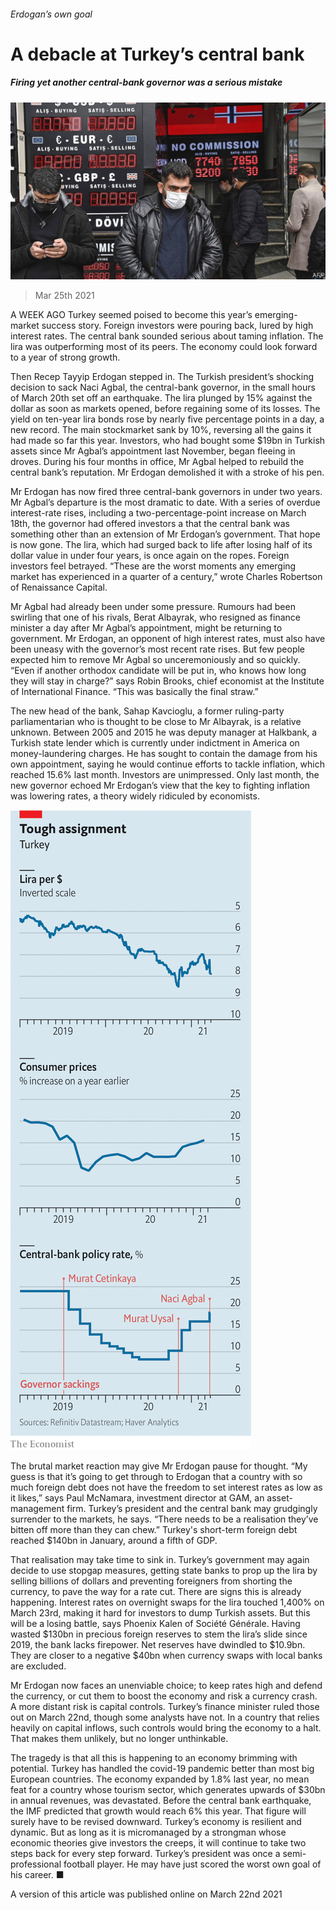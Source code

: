 ###### Erdogan’s own goal

# A debacle at Turkey’s central bank 

##### Firing yet another central-bank governor was a serious mistake 

![image](images/20210327_eup002.jpg) 

> Mar 25th 2021 

A WEEK AGO Turkey seemed poised to become this year’s emerging-market success story. Foreign investors were pouring back, lured by high interest rates. The central bank sounded serious about taming inflation. The lira was outperforming most of its peers. The economy could look forward to a year of strong growth.

Then Recep Tayyip Erdogan stepped in. The Turkish president’s shocking decision to sack Naci Agbal, the central-bank governor, in the small hours of March 20th set off an earthquake. The lira plunged by 15% against the dollar as soon as markets opened, before regaining some of its losses. The yield on ten-year lira bonds rose by nearly five percentage points in a day, a new record. The main stockmarket sank by 10%, reversing all the gains it had made so far this year. Investors, who had bought some $19bn in Turkish assets since Mr Agbal’s appointment last November, began fleeing in droves. During his four months in office, Mr Agbal helped to rebuild the central bank’s reputation. Mr Erdogan demolished it with a stroke of his pen.


Mr Erdogan has now fired three central-bank governors in under two years. Mr Agbal’s departure is the most dramatic to date. With a series of overdue interest-rate rises, including a two-percentage-point increase on March 18th, the governor had offered investors a  that the central bank was something other than an extension of Mr Erdogan’s government. That hope is now gone. The lira, which had surged back to life after losing half of its dollar value in under four years, is once again on the ropes. Foreign investors feel betrayed. “These are the worst moments any emerging market has experienced in a quarter of a century,” wrote Charles Robertson of Renaissance Capital.


Mr Agbal had already been under some pressure. Rumours had been swirling that one of his rivals, Berat Albayrak, who resigned as finance minister a day after Mr Agbal’s appointment, might be returning to government. Mr Erdogan, an opponent of high interest rates, must also have been uneasy with the governor’s most recent rate rises. But few people expected him to remove Mr Agbal so unceremoniously and so quickly. “Even if another orthodox candidate will be put in, who knows how long they will stay in charge?” says Robin Brooks, chief economist at the Institute of International Finance. “This was basically the final straw.”

The new head of the bank, Sahap Kavcioglu, a former ruling-party parliamentarian who is thought to be close to Mr Albayrak, is a relative unknown. Between 2005 and 2015 he was deputy manager at Halkbank, a Turkish state lender which is currently under indictment in America on money-laundering charges. He has sought to contain the damage from his own appointment, saying he would continue efforts to tackle inflation, which reached 15.6% last month. Investors are unimpressed. Only last month, the new governor echoed Mr Erdogan’s view that the key to fighting inflation was lowering rates, a theory widely ridiculed by economists.

![image](images/20210327_euc265_0.png) 


The brutal market reaction may give Mr Erdogan pause for thought. “My guess is that it’s going to get through to Erdogan that a country with so much foreign debt does not have the freedom to set interest rates as low as it likes,” says Paul McNamara, investment director at GAM, an asset-management firm. Turkey’s president and the central bank may grudgingly surrender to the markets, he says. “There needs to be a realisation they’ve bitten off more than they can chew.” Turkey's short-term foreign debt reached $140bn in January, around a fifth of GDP.

That realisation may take time to sink in. Turkey’s government may again decide to use stopgap measures, getting state banks to prop up the lira by selling billions of dollars and preventing foreigners from shorting the currency, to pave the way for a rate cut. There are signs this is already happening. Interest rates on overnight swaps for the lira touched 1,400% on March 23rd, making it hard for investors to dump Turkish assets. But this will be a losing battle, says Phoenix Kalen of Société Générale. Having wasted $130bn in precious foreign reserves to stem the lira’s slide since 2019, the bank lacks firepower. Net reserves have dwindled to $10.9bn. They are closer to a negative $40bn when currency swaps with local banks are excluded.

Mr Erdogan now faces an unenviable choice; to keep rates high and defend the currency, or cut them to boost the economy and risk a currency crash. A more distant risk is capital controls. Turkey’s finance minister ruled those out on March 22nd, though some analysts have not. In a country that relies heavily on capital inflows, such controls would bring the economy to a halt. That makes them unlikely, but no longer unthinkable.

The tragedy is that all this is happening to an economy brimming with potential. Turkey has handled the covid-19 pandemic better than most big European countries. The economy expanded by 1.8% last year, no mean feat for a country whose tourism sector, which generates upwards of $30bn in annual revenues, was devastated. Before the central bank earthquake, the IMF predicted that growth would reach 6% this year. That figure will surely have to be revised downward. Turkey’s economy is resilient and dynamic. But as long as it is micromanaged by a strongman whose economic theories give investors the creeps, it will continue to take two steps back for every step forward. Turkey’s president was once a semi-professional football player. He may have just scored the worst own goal of his career. ■

A version of this article was published online on March 22nd 2021

